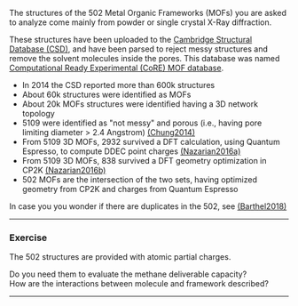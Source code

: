 The structures of the 502 Metal Organic Frameworks (MOFs) you are asked to analyze
come mainly from powder or single crystal X-Ray diffraction.

These structures have been uploaded to the [Cambridge Structural Database (CSD)](https://www.ccdc.cam.ac.uk/),
and have been parsed to reject messy structures and remove the solvent molecules inside the pores.
This database was named [Computational Ready Experimental (CoRE) MOF database](http://gregchung.github.io/CoRE-MOFs/).

* In 2014 the CSD reported more than 600k structures
* About 60k structures were identified as MOFs
* About 20k MOFs structures were identified having a 3D network topology
* 5109 were identified as "not messy" and porous (i.e., having pore limiting diameter > 2.4 Angstrom)
[(Chung2014)](https://pubs.acs.org/doi/abs/10.1021/cm502594j)
* From 5109 3D MOFs, 2932 survived a DFT calculation, using Quantum Espresso, to compute DDEC point charges
[(Nazarian2016a)](https://pubs.acs.org/doi/abs/10.1021/acs.chemmater.5b03836)
* From 5109 3D MOFs, 838 survived a DFT geometry optimization in CP2K
[(Nazarian2016b)](https://pubs.acs.org/doi/abs/10.1021/acs.chemmater.6b04226)
* 502 MOFs are the intersection of the two sets,
having optimized geometry from CP2K and charges from Quantum Espresso

In case you you wonder if there are duplicates in the 502, see [(Barthel2018)](https://pubs.acs.org/doi/abs/10.1021/acs.cgd.7b01663)


---
### Exercise

The 502 structures are provided with atomic partial charges.

Do you need them to evaluate the methane deliverable capacity?  
How are the interactions between molecule and framework described?

---
